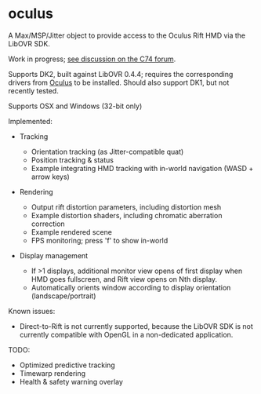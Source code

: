 oculus
======

A Max/MSP/Jitter object to provide access to the Oculus Rift HMD via the LibOVR SDK.

Work in progress; [see discussion on the C74 forum](http://www.cycling74.com/forums/topic/oculus-rift).

Supports DK2, built against LibOVR 0.4.4; requires the corresponding drivers from [Oculus](https://developer.oculus.com/) to be installed. Should also support DK1, but not recently tested.

Supports OSX and Windows (32-bit only)

Implemented:

- Tracking
	- Orientation tracking (as Jitter-compatible quat)
	- Position tracking & status
	- Example integrating HMD tracking with in-world navigation (WASD + arrow keys)

- Rendering
	- Output rift distortion parameters, including distortion mesh
	- Example distortion shaders, including chromatic aberration correction
	- Example rendered scene
	- FPS monitoring; press 'f' to show in-world

- Display management
	- If >1 displays, additional monitor view opens of first display when HMD goes fullscreen, and Rift view opens on Nth display.
	- Automatically orients window according to display orientation (landscape/portrait)

Known issues:

- Direct-to-Rift is not currently supported, because the  LibOVR SDK is not currently compatible with OpenGL in a non-dedicated application. 
	
TODO:

- Optimized predictive tracking
- Timewarp rendering
- Health & safety warning overlay

